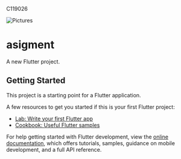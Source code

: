 C119026

![Pictures](https://user-images.githubusercontent.com/99583384/195675708-97a5c73a-a44d-447d-9df1-657f22fea9f7.png)

# asigment

A new Flutter project.

## Getting Started

This project is a starting point for a Flutter application.

A few resources to get you started if this is your first Flutter project:

- [Lab: Write your first Flutter app](https://docs.flutter.dev/get-started/codelab)
- [Cookbook: Useful Flutter samples](https://docs.flutter.dev/cookbook)

For help getting started with Flutter development, view the
[online documentation](https://docs.flutter.dev/), which offers tutorials,
samples, guidance on mobile development, and a full API reference.

